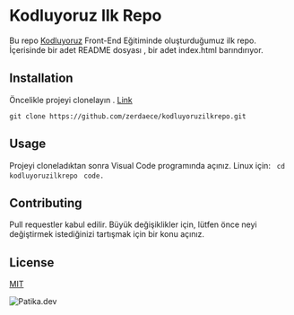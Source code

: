 # Kodluyoruz Ilk Repo
Bu repo [Kodluyoruz](https://kodluyoruz.org/) Front-End Eğitiminde oluşturduğumuz ilk repo. İçerisinde bir adet README dosyası , bir adet index.html barındırıyor.


## Installation 
Öncelikle projeyi clonelayın . [Link](https://github.com/zerdaece/kodluyoruzilkrepo.git)

` git clone https://github.com/zerdaece/kodluyoruzilkrepo.git `
## Usage 
Projeyi cloneladıktan sonra Visual Code programında açınız.
Linux için: 
` cd kodluyoruzilkrepo`
` code.`

## Contributing
 Pull requestler kabul edilir. Büyük değişiklikler için, lütfen önce neyi değiştirmek istediğinizi tartışmak için bir konu açınız.

 ## License 
 [MIT](https://choosealicense.com/licenses/mit/)
 
 ![Patika.dev](image.png)

